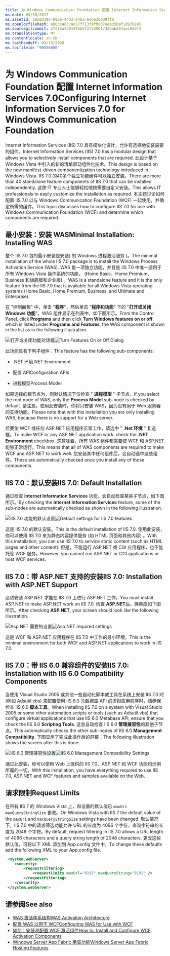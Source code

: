 ```yaml
---
title: 为 Windows Communication Foundation 配置 Internet Information Services 7.0
ms.date: 03/30/2017
ms.assetid: 1050d395-092e-44d3-b4ba-66be3b039ffb
ms.openlocfilehash: 6b0cc48c7a817f71339fb6d7eea35baf1d97b245
ms.sourcegitcommit: 27a15a55019f6b5f2733961738babe94aec0def3
ms.translationtype: MT
ms.contentlocale: zh-CN
ms.lasthandoff: 09/15/2020
ms.locfileid: "90556650"
---
```

# <a name="configuring-internet-information-services-70-for-windows-communication-foundation"></a><span data-ttu-id="e0a71-102">为 Windows Communication Foundation 配置 Internet Information Services 7.0</span><span class="sxs-lookup"><span data-stu-id="e0a71-102">Configuring Internet Information Services 7.0 for Windows Communication Foundation</span></span>

<span data-ttu-id="e0a71-103">Internet Information Services (IIS) 7.0 具有模块化设计，允许有选择地安装需要的组件。</span><span class="sxs-lookup"><span data-stu-id="e0a71-103">Internet Information Services (IIS) 7.0 has a modular design that allows you to selectively install components that are required.</span></span> <span data-ttu-id="e0a71-104">此设计基于 Windows Vista 中引入的新的清单驱动组件化技术。</span><span class="sxs-lookup"><span data-stu-id="e0a71-104">This design is based on the new manifest-driven componentization technology introduced in Windows Vista.</span></span> <span data-ttu-id="e0a71-105">IIS 7.0 的40多个独立功能组件可以独立安装。</span><span class="sxs-lookup"><span data-stu-id="e0a71-105">There are more than 40 standalone feature components of IIS 7.0 that can be installed independently.</span></span> <span data-ttu-id="e0a71-106">这使 IT 专业人士能够轻松地按需要自定义安装。</span><span class="sxs-lookup"><span data-stu-id="e0a71-106">This allows IT professionals to easily customize the installation as required.</span></span> <span data-ttu-id="e0a71-107">本主题讨论如何配置 IIS 7.0 以与 Windows Communication Foundation (WCF) 一起使用，并确定所需的组件。</span><span class="sxs-lookup"><span data-stu-id="e0a71-107">This topic discusses how to configure IIS 7.0 for use with Windows Communication Foundation (WCF) and determine which components are required.</span></span>

## <a name="minimal-installation-installing-was"></a><span data-ttu-id="e0a71-108">最小安装：安装 WAS</span><span class="sxs-lookup"><span data-stu-id="e0a71-108">Minimal Installation: Installing WAS</span></span>
 <span data-ttu-id="e0a71-109">整个 IIS 7.0 包的最小安装是安装) 的 Windows 进程激活服务 (。</span><span class="sxs-lookup"><span data-stu-id="e0a71-109">The minimal installation of the whole IIS 7.0 package is to install the Windows Process Activation Service (WAS).</span></span> <span data-ttu-id="e0a71-110">WAS 是一项独立功能，并且是 IIS 7.0 中唯一适用于所有 Windows Vista 操作系统的功能， (Home Basic、Home Premium、Business 和旗舰版和企业版) 。</span><span class="sxs-lookup"><span data-stu-id="e0a71-110">WAS is a standalone feature and it is the only feature from the IIS 7.0 that is available for all Windows Vista operating systems (Home Basic, Home Premium, Business, and Ultimate and Enterprise).</span></span>

 <span data-ttu-id="e0a71-111">在 "控制面板" 中，单击 "**程序**"，然后单击 "**程序和功能**" 下的 "**打开或关闭 Windows 功能**"，WAS 组件显示在列表中，如下图所示。</span><span class="sxs-lookup"><span data-stu-id="e0a71-111">From the Control Panel, click **Programs** and then click **Turn Windows features on or off** which is listed under **Programs and Features**, the WAS component is shown in the list as in the following illustration.</span></span>

 <span data-ttu-id="e0a71-112">![打开或关闭功能对话框](media/wcfc-turnfeaturesonoroffs.gif "wcfc_TurnFeaturesOnOrOffs")</span><span class="sxs-lookup"><span data-stu-id="e0a71-112">![Turn Features On or Off Dialog](media/wcfc-turnfeaturesonoroffs.gif "wcfc_TurnFeaturesOnOrOffs")</span></span>

 <span data-ttu-id="e0a71-113">此功能具有下列子组件：</span><span class="sxs-lookup"><span data-stu-id="e0a71-113">This feature has the following sub-components:</span></span>

- <span data-ttu-id="e0a71-114">.NET 环境</span><span class="sxs-lookup"><span data-stu-id="e0a71-114">.NET Environment</span></span>

- <span data-ttu-id="e0a71-115">配置 API</span><span class="sxs-lookup"><span data-stu-id="e0a71-115">Configuration APIs</span></span>

- <span data-ttu-id="e0a71-116">进程模型</span><span class="sxs-lookup"><span data-stu-id="e0a71-116">Process Model</span></span>

 <span data-ttu-id="e0a71-117">如果选择的根节点为，则默认情况下仅检查 " **进程模型** " 子节点。</span><span class="sxs-lookup"><span data-stu-id="e0a71-117">If you select the root node of WAS, only the **Process Model** sub-node is checked by default.</span></span> <span data-ttu-id="e0a71-118">请注意，使用此安装时，你将只安装 WAS，因为没有用于 Web 服务器的支持功能。</span><span class="sxs-lookup"><span data-stu-id="e0a71-118">Please note that with this installation you are only installing WAS, because there is no support for a Web server.</span></span>

 <span data-ttu-id="e0a71-119">若要使 WCF 或任何 ASP.NET 应用程序正常工作，请选中 " **.Net 环境** " 复选框。</span><span class="sxs-lookup"><span data-stu-id="e0a71-119">To make WCF or any ASP.NET application work, check the **.NET Environment** checkbox.</span></span> <span data-ttu-id="e0a71-120">这意味着，所有 WAS 组件都需要使 WCF 和 ASP.NET 能够正常运行。</span><span class="sxs-lookup"><span data-stu-id="e0a71-120">This means that all of WAS components are required to make WCF and ASP.NET to work well.</span></span> <span data-ttu-id="e0a71-121">您安装其中任何组件后，会自动选中这些组件。</span><span class="sxs-lookup"><span data-stu-id="e0a71-121">These are automatically checked once you install any of those components.</span></span>

## <a name="iis-70-default-installation"></a><span data-ttu-id="e0a71-122">IIS 7.0：默认安装</span><span class="sxs-lookup"><span data-stu-id="e0a71-122">IIS 7.0: Default Installation</span></span>
 <span data-ttu-id="e0a71-123">通过检查 **Internet Information Services** 功能，会自动检查某些子节点，如下图所示。</span><span class="sxs-lookup"><span data-stu-id="e0a71-123">By checking the **Internet Information Services** feature, some of the sub-nodes are automatically checked as shown in the following illustration.</span></span>

 <span data-ttu-id="e0a71-124">![IIS 7.0 功能的默认设置](media/wcfc-turningfeaturesonoroff2.gif "wcfc_TurningFeaturesOnOrOff2")</span><span class="sxs-lookup"><span data-stu-id="e0a71-124">![Default settings for IIS 7.0 features](media/wcfc-turningfeaturesonoroff2.gif "wcfc_TurningFeaturesOnOrOff2")</span></span>

 <span data-ttu-id="e0a71-125">这是 IIS 7.0 的默认安装。</span><span class="sxs-lookup"><span data-stu-id="e0a71-125">This is the default installation of IIS 7.0.</span></span> <span data-ttu-id="e0a71-126">使用此安装，你可以使用 IIS 7.0 来为静态内容提供服务 (如 HTML 页面和其他内容) 。</span><span class="sxs-lookup"><span data-stu-id="e0a71-126">With this installation, you can use IIS 7.0 to service static content (such as HTML pages and other content).</span></span> <span data-ttu-id="e0a71-127">但是，不能运行 ASP.NET 或 CGI 应用程序，也不能托管 WCF 服务。</span><span class="sxs-lookup"><span data-stu-id="e0a71-127">However, you cannot run ASP.NET or CGI applications or host WCF services.</span></span>

## <a name="iis-70-installation-with-aspnet-support"></a><span data-ttu-id="e0a71-128">IIS 7.0：带 ASP.NET 支持的安装</span><span class="sxs-lookup"><span data-stu-id="e0a71-128">IIS 7.0: Installation with ASP.NET Support</span></span>
 <span data-ttu-id="e0a71-129">必须安装 ASP.NET 才能在 IIS 7.0 上进行 ASP.NET 工作。</span><span class="sxs-lookup"><span data-stu-id="e0a71-129">You must install ASP.NET to make ASP.NET work on IIS 7.0.</span></span> <span data-ttu-id="e0a71-130">检查 **ASP.NET**后，屏幕应如下图所示。</span><span class="sxs-lookup"><span data-stu-id="e0a71-130">After checking **ASP.NET**, your screen should look like the following illustration.</span></span>

 <span data-ttu-id="e0a71-131">![Asp.NET 需要的设置](media/wcfc-trunfeaturesonoroff3s.gif "wcfc_TrunFeaturesOnOrOFf3s")</span><span class="sxs-lookup"><span data-stu-id="e0a71-131">![Asp.NET required settings](media/wcfc-trunfeaturesonoroff3s.gif "wcfc_TrunFeaturesOnOrOFf3s")</span></span>

 <span data-ttu-id="e0a71-132">这是 WCF 和 ASP.NET 应用程序在 IIS 7.0 中工作的最小环境。</span><span class="sxs-lookup"><span data-stu-id="e0a71-132">This is the minimal environment for both WCF and ASP.NET applications to work in IIS 7.0.</span></span>

## <a name="iis-70-installation-with-iis-60-compatibility-components"></a><span data-ttu-id="e0a71-133">IIS 7.0：带 IIS 6.0 兼容组件的安装</span><span class="sxs-lookup"><span data-stu-id="e0a71-133">IIS 7.0: Installation with IIS 6.0 Compatibility Components</span></span>
 <span data-ttu-id="e0a71-134">当使用 Visual Studio 2005 或其他一些自动化脚本或工具在系统上安装 IIS 7.0 时 (例如 Adsutil.vbs) 来配置使用 IIS 6.0 元数据库 API 的虚拟应用程序时，请确保检查 IIS 6.0 **脚本工具**。</span><span class="sxs-lookup"><span data-stu-id="e0a71-134">When installing IIS 7.0 on a system with Visual Studio 2005 or some other automation scripts or tools (such as Adsutil.vbs) that configure virtual applications that use IIS 6.0 Metabase API, ensure that you check the IIS 6.0 **Scripting Tools**.</span></span> <span data-ttu-id="e0a71-135">这会自动检查 IIS 6.0 **管理兼容性**的其他子节点。</span><span class="sxs-lookup"><span data-stu-id="e0a71-135">This automatically checks the other sub-nodes of IIS 6.0 **Management Compatibility**.</span></span> <span data-ttu-id="e0a71-136">下图显示了完成此操作后的屏幕：</span><span class="sxs-lookup"><span data-stu-id="e0a71-136">The following illustration shows the screen after this is done:</span></span>

 <span data-ttu-id="e0a71-137">![IIS 6.0 管理兼容性设置](media/scfc-turnfeaturesonoroff5s.gif "scfc_TurnFeaturesOnOrOff5s")</span><span class="sxs-lookup"><span data-stu-id="e0a71-137">![IIS 6.0 Management Compatibility Settings](media/scfc-turnfeaturesonoroff5s.gif "scfc_TurnFeaturesOnOrOff5s")</span></span>

 <span data-ttu-id="e0a71-138">通过此安装，你可以使用 Web 上提供的 IIS 7.0、ASP.NET 和 WCF 功能和示例所需的一切。</span><span class="sxs-lookup"><span data-stu-id="e0a71-138">With this installation, you have everything required to use IIS 7.0, ASP.NET and WCF features and samples available on the Web.</span></span>

## <a name="request-limits"></a><span data-ttu-id="e0a71-139">请求限制</span><span class="sxs-lookup"><span data-stu-id="e0a71-139">Request Limits</span></span>
 <span data-ttu-id="e0a71-140">在带有 IIS 7 的 Windows Vista 上，和设置的默认值已 `maxUri` `maxQueryStringSize` 更改。</span><span class="sxs-lookup"><span data-stu-id="e0a71-140">On Windows Vista with IIS 7 the default value of the `maxUri` and `maxQueryStringSize` settings have been changed.</span></span> <span data-ttu-id="e0a71-141">默认情况下，IIS 7.0 中的请求筛选功能允许 URL 的长度为 4096 个字符，查询字符串的长度为 2048 个字符。</span><span class="sxs-lookup"><span data-stu-id="e0a71-141">By default, request filtering in IIS 7.0 allows a URL length of 4096 characters and a query string length of 2048 characters.</span></span> <span data-ttu-id="e0a71-142">更改这些默认值，可将以下 XML 添加到 App.config 文件中。</span><span class="sxs-lookup"><span data-stu-id="e0a71-142">To change these defaults add the following XML to your App.config file.</span></span>

```xml
 <system.webServer>
    <security>
        <requestFiltering>
            <requestLimits maxUrl="8192" maxQueryString="8192" />
        </requestFiltering>
    </security>
 </system.webServer>
 ```

## <a name="see-also"></a><span data-ttu-id="e0a71-143">请参阅</span><span class="sxs-lookup"><span data-stu-id="e0a71-143">See also</span></span>

- [<span data-ttu-id="e0a71-144">WAS 激活体系结构</span><span class="sxs-lookup"><span data-stu-id="e0a71-144">WAS Activation Architecture</span></span>](was-activation-architecture.md)
- [<span data-ttu-id="e0a71-145">配置 WAS 以用于 WCF</span><span class="sxs-lookup"><span data-stu-id="e0a71-145">Configuring WAS for Use with WCF</span></span>](configuring-the-wpa--service-for-use-with-wcf.md)
- [<span data-ttu-id="e0a71-146">如何：安装和配置 WCF 激活组件</span><span class="sxs-lookup"><span data-stu-id="e0a71-146">How to: Install and Configure WCF Activation Components</span></span>](how-to-install-and-configure-wcf-activation-components.md)
- <span data-ttu-id="e0a71-147">[Windows Server App Fabric 承载功能](/previous-versions/appfabric/ee677189(v=azure.10))</span><span class="sxs-lookup"><span data-stu-id="e0a71-147">[Windows Server App Fabric Hosting Features](/previous-versions/appfabric/ee677189(v=azure.10))</span></span>
